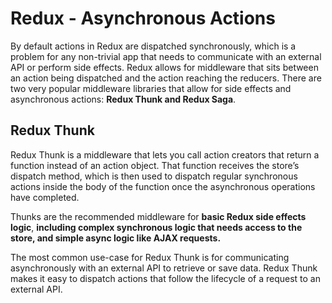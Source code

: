 # Redux - Asynchronous Actions
By default actions in Redux are dispatched synchronously, which is a problem for any non-trivial app that needs to communicate with an external API or perform side effects. Redux allows for middleware that sits between an action being dispatched and the action reaching the reducers. There are two very popular middleware libraries that allow for side effects and asynchronous actions: **Redux Thunk and Redux Saga**.

## Redux Thunk
Redux Thunk is a middleware that lets you call action creators that return a function instead of an action object. That function receives the store’s dispatch method, which is then used to dispatch regular synchronous actions inside the body of the function once the asynchronous operations have completed.

Thunks are the recommended middleware for **basic Redux side effects logic**, **including complex synchronous logic that needs access to the store, and simple async logic like AJAX requests.**

The most common use-case for Redux Thunk is for communicating asynchronously with an external API to retrieve or save data. Redux Thunk makes it easy to dispatch actions that follow the lifecycle of a request to an external API.
